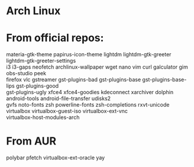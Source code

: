 # Arch Linux
# From official repos:

materia-gtk-theme papirus-icon-theme lightdm lightdm-gtk-greeter lightdm-gtk-greeter-settings\
 i3 i3-gaps neofetch archlinux-wallpaper wget nano vim curl galculator gim obs-studio peek\
 firefox vlc gstreamer gst-plugins-bad gst-plugins-base gst-plugins-base-lips gst-plugins-good\
 gst-plugins-ugly xfce4 xfce4-goodies kdeconnect xarchiver dolphin android-tools android-file-transfer udisks2\
 gvfs noto-fonts zsh powerline-fonts zsh-completions rxvt-unicode virtualbox virtualbox-guest-iso virtualbox-ext-vnc\
 virtualbox-host-modules-arch

# From AUR
polybar pfetch virtualbox-ext-oracle yay

